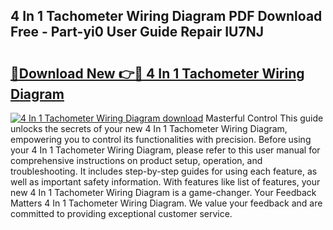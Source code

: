 ## 4 In 1 Tachometer Wiring Diagram PDF Download Free - Part-yi0 User Guide Repair IU7NJ

# <h2><a href="http://dfrz4l.blite.top/?on=4+In+1+Tachometer+Wiring+Diagram">🔗Download New 👉🔴 4 In 1 Tachometer Wiring Diagram</a></h2>

[![4 In 1 Tachometer Wiring Diagram download](https://i.imgur.com/lujVjoI.png)](http://dfrz4l.blite.top/?on=4+In+1+Tachometer+Wiring+Diagram)
Masterful Control This guide unlocks the secrets of your new 4 In 1 Tachometer Wiring Diagram, empowering you to control its functionalities with precision. Before using your 4 In 1 Tachometer Wiring Diagram, please refer to this user manual for comprehensive instructions on product setup, operation, and troubleshooting. It includes step-by-step guides for using each feature, as well as important safety information. With features like list of features, your new 4 In 1 Tachometer Wiring Diagram is a game-changer. Your Feedback Matters 4 In 1 Tachometer Wiring Diagram. We value your feedback and are committed to providing exceptional customer service.
